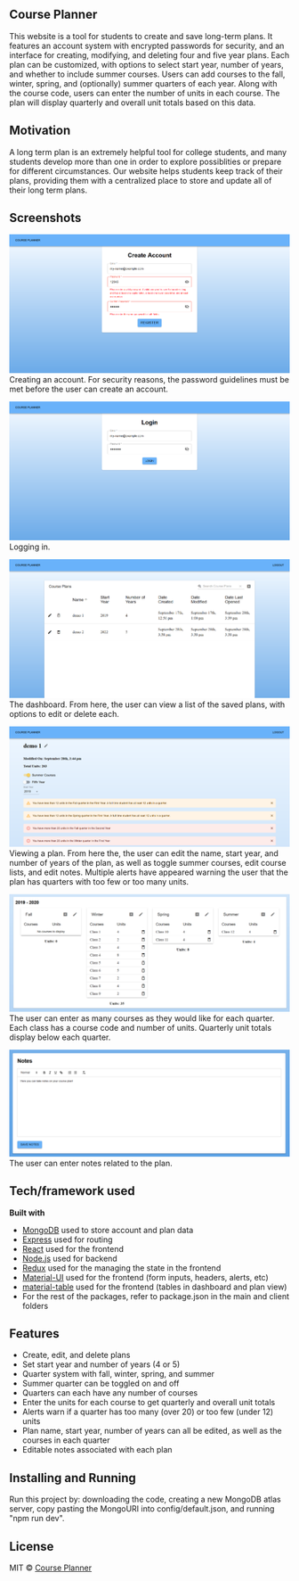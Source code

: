 ## Course Planner
This website is a tool for students to create and save long-term plans. It features an account system with encrypted passwords for security, and an interface for creating, modifying, and deleting four and five year plans. Each plan can be customized, with options to select start year, number of years, and whether to include summer courses. Users can add courses to the fall, winter, spring, and (optionally) summer quarters of each year. Along with the course code, users can enter the number of units in each course. The plan will display quarterly and overall unit totals based on this data.

## Motivation
A long term plan is an extremely helpful tool for college students, and many students develop more than one in order to explore possiblities or prepare for different circumstances. Our website helps students keep track of their plans, providing them with a centralized place to store and update all of their long term plans.

## Screenshots
![The user tried to create an account with an invalid password.](images/create_account_screenshot.png "Creating an account")
Creating an account. For security reasons, the password guidelines must be met before the user can create an account.

![The user is logging in](images/login_screenshot.png "Logging in")
Logging in.

![The user is viewing two plans in the dashboard.](images/dashboard_screenshot.png "Dashboard")
The dashboard. From here, the user can view a list of the saved plans, with options to edit or delete each.

![The user is receiving warning alerts because the plan has multiple quarters with too many or too few units.](images/edit_plan_screenshot.png "Editing a plan")
Viewing a plan. From here the, the user can edit the name, start year, and number of years of the plan, as well as toggle summer courses, edit course lists, and edit notes. Multiple alerts have appeared warning the user that the plan has quarters with too few or too many units.

![A year of courses](images/edit_plan_screenshot_year.png "Editing course lists")
The user can enter as many courses as they would like for each quarter. Each class has a course code and number of units. Quarterly unit totals display below each quarter.

![The user is viewing the notes for this plan.](images/edit_plan_screenshot_notes.png "Notes")
The user can enter notes related to the plan.

## Tech/framework used

**Built with**
- [MongoDB](https://www.mongodb.com/) used to store account and plan data
- [Express](https://expressjs.com/) used for routing
- [React](https://reactjs.org/) used for the frontend
- [Node.js](https://nodejs.org/en/) used for backend
- [Redux](https://redux.js.org/) used for the managing the state in the frontend
- [Material-UI](https://material-ui.com/) used for the frontend (form inputs, headers, alerts, etc)
- [material-table](https://material-table.com/#/) used for the frontend (tables in dashboard and plan view)
- For the rest of the packages, refer to package.json in the main and client folders

## Features
- Create, edit, and delete plans
- Set start year and number of years (4 or 5)
- Quarter system with fall, winter, spring, and summer
- Summer quarter can be toggled on and off
- Quarters can each have any number of courses
- Enter the units for each course to get quarterly and overall unit totals
- Alerts warn if a quarter has too many (over 20) or too few (under 12) units
- Plan name, start year, number of years can all be edited, as well as the courses in each quarter
- Editable notes associated with each plan

## Installing and Running
Run this project by: downloading the code, creating a new MongoDB atlas server, copy pasting the MongoURI into config/default.json, and running "npm run dev". 

## License

MIT © [Course Planner](github.com/Course-Planner-UCSD)
